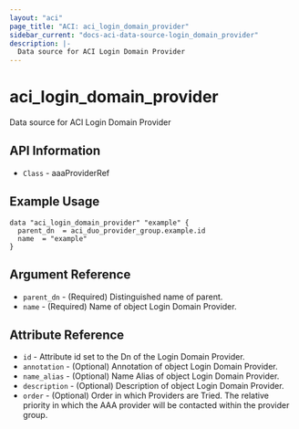 ```yaml
---
layout: "aci"
page_title: "ACI: aci_login_domain_provider"
sidebar_current: "docs-aci-data-source-login_domain_provider"
description: |-
  Data source for ACI Login Domain Provider
---
```


# aci_login_domain_provider #
Data source for ACI Login Domain Provider


## API Information ##
* `Class` - aaaProviderRef

## Example Usage ##
```hcl
data "aci_login_domain_provider" "example" {
  parent_dn  = aci_duo_provider_group.example.id
  name  = "example"
}
```

## Argument Reference ##
* `parent_dn` - (Required) Distinguished name of parent.
* `name` - (Required) Name of object Login Domain Provider.

## Attribute Reference ##
* `id` - Attribute id set to the Dn of the Login Domain Provider.
* `annotation` - (Optional) Annotation of object Login Domain Provider.
* `name_alias` - (Optional) Name Alias of object Login Domain Provider.
* `description` - (Optional) Description of object Login Domain Provider.
* `order` - (Optional) Order in which Providers are Tried. The relative priority in which the AAA provider will be contacted within the provider group. 
